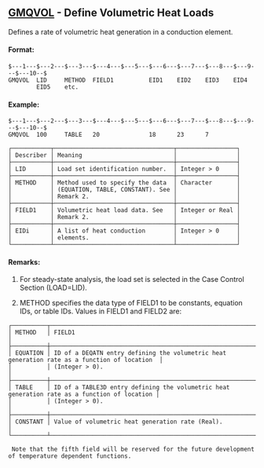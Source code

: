 ## [GMQVOL](https://help.hexagonmi.com/bundle/MSC_Nastran_2022.4/page/Nastran_Combined_Book/qrg/bulkfgil/TOC.GMQVOL.xhtml) - Define Volumetric Heat Loads

Defines a rate of volumetric heat generation in a conduction element.

#### Format:

```nastran
$---1---$---2---$---3---$---4---$---5---$---6---$---7---$---8---$---9---$---10--$
GMQVOL  LID     METHOD  FIELD1          EID1    EID2    EID3    EID4            
        EID5    etc.                                                            
```
#### Example:

```nastran
$---1---$---2---$---3---$---4---$---5---$---6---$---7---$---8---$---9---$---10--$
GMQVOL  100     TABLE   20              18      23      7                       
```
```text
┌───────────┬──────────────────────────────────┬─────────────────┐
│ Describer │ Meaning                          │                 │
├───────────┼──────────────────────────────────┼─────────────────┤
│ LID       │ Load set identification number.  │ Integer > 0     │
├───────────┼──────────────────────────────────┼─────────────────┤
│ METHOD    │ Method used to specify the data  │ Character       │
│           │ (EQUATION, TABLE, CONSTANT). See │                 │
│           │ Remark 2.                        │                 │
├───────────┼──────────────────────────────────┼─────────────────┤
│ FIELD1    │ Volumetric heat load data. See   │ Integer or Real │
│           │ Remark 2.                        │                 │
├───────────┼──────────────────────────────────┼─────────────────┤
│ EIDi      │ A list of heat conduction        │ Integer > 0     │
│           │ elements.                        │                 │
└───────────┴──────────────────────────────────┴─────────────────┘
```
#### Remarks:

1. For steady-state analysis, the load set is selected in the Case Control Section (LOAD=LID).

2. METHOD specifies the data type of FIELD1 to be constants, equation IDs, or table IDs. Values in FIELD1 and FIELD2 are:

```text
┌──────────┬──────────────────────────────────────────────────────────────────────────────────────────────┐
│ METHOD   │ FIELD1                                                                                       │
├──────────┼──────────────────────────────────────────────────────────────────────────────────────────────┤
│ EQUATION │ ID of a DEQATN entry defining the volumetric heat generation rate as a function of location  │
│          │ (Integer > 0).                                                                               │
├──────────┼──────────────────────────────────────────────────────────────────────────────────────────────┤
│ TABLE    │ ID of a TABLE3D entry defining the volumetric heat generation rate as a function of location │
│          │ (Integer > 0).                                                                               │
├──────────┼──────────────────────────────────────────────────────────────────────────────────────────────┤
│ CONSTANT │ Value of volumetric heat generation rate (Real).                                             │
└──────────┴──────────────────────────────────────────────────────────────────────────────────────────────┘
```
     Note that the fifth field will be reserved for the future development of temperature dependent functions.

